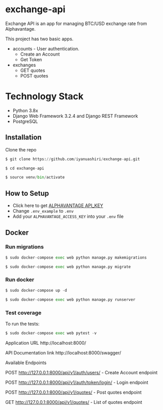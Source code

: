 # exchange-api


Exchange API is an app for managing BTC/USD exchange rate from Alphavantage. 

This project has two basic apps.

* accounts - User authentication.
  - Create an Account
  - Get Token
* exchanges
  - GET quotes
  - POST quotes
  

# Technology Stack

  * Python 3.8x
  * Django Web Framework 3.2.4 and Django REST Framework
  * PostgreSQL
 
## Installation

Clone the repo
```python
$ git clone https://github.com/iyanuashiri/exchange-api.git

$ cd exchange-api

$ source venv/bin/activate
```

## How to Setup 

- Click here to get [ALPHAVANTAGE API_KEY](https://www.alphavantage.co/support/#api-key)
- Change `.env_example` to `.env`
- Add your `ALPHAVANTAGE_ACCESS_KEY` into your `.env` file


## Docker

### Run migrations

```python
$ sudo docker-compose exec web python manage.py makemigrations

$ sudo docker-compose exec web python manage.py migrate
```

### Run docker
```python
$ sudo docker-compose up -d

$ sudo docker-compose exec web python manage.py runserver

```

### Test coverage
To run the tests:

```python
$ sudo docker-compose exec web pytest -v
```



Application URL
http://localhost:8000/

API Documentation link
http://localhost:8000/swagger/

Available Endpoints

POST http://127.0.0.1:8000/api/v1/auth/users/ - Create Account endpoint

POST http://127.0.0.1:8000/api/v1/auth/token/login/ - Login endpoint

POST http://127.0.0.1:8000/api/v1/quotes/ - Post quotes endpoint

GET http://127.0.0.1:8000/api/v1/quotes/ - List of quotes endpoint 


